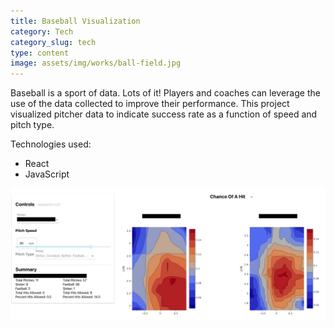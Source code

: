 ```yaml
---
title: Baseball Visualization
category: Tech
category_slug: tech
type: content
image: assets/img/works/ball-field.jpg
---
```


Baseball is a sport of data. Lots of it! Players and coaches can leverage the use of the data collected to improve their performance. This project visualized pitcher data to indicate success rate as a function of speed and pitch type.  

Technologies used:
* React
* JavaScript

![](assets/img/works/baseball.jpg)
